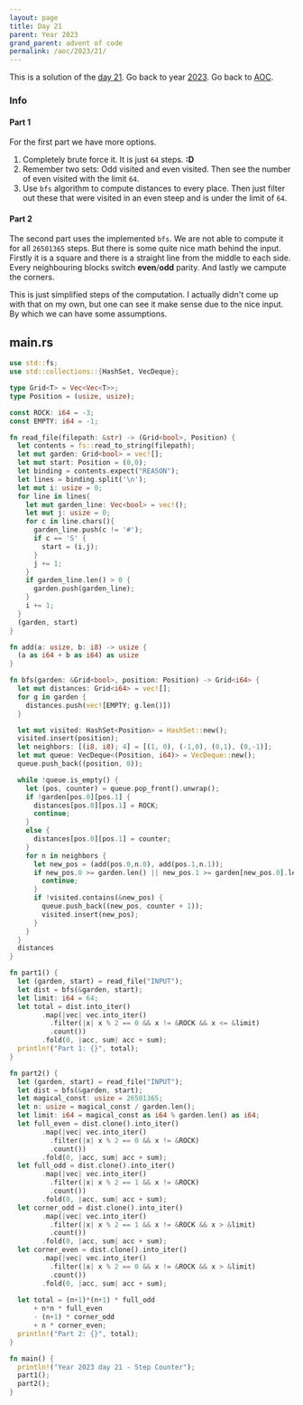 ```yaml
---
layout: page
title: Day 21
parent: Year 2023
grand_parent: advent of code
permalink: /aoc/2023/21/
---
```


This is a solution of the [day 21](https://adventofcode.com/2023/day/21). Go back to year [2023](/aoc/2023). Go back to [AOC](/aoc/).

### Info

#### Part 1

For the first part we have more options.

1. Completely brute force it. It is just `64` steps. **:D**
2. Remember two sets: Odd visited and even visited. Then see the number of even visited with the limit `64`.
3. Use `bfs` algorithm to compute distances to every place. Then just filter out these that were visited in an even steep and is under the limit of `64`.

#### Part 2

The second part uses the implemented `bfs`. We are not able to compute it for all `26501365` steps. But there is some quite nice math behind the input. Firstly it is a square and there is a straight line from the middle to each side. Every neighbouring blocks switch **even**/**odd** parity. And lastly we campute the corners.

This is just simplified steps of the computation. I actually didn't come up with that on my own, but one can see it make sense due to the nice input. By which we can have some assumptions.

## main.rs

```rs
use std::fs;
use std::collections::{HashSet, VecDeque};

type Grid<T> = Vec<Vec<T>>;
type Position = (usize, usize);

const ROCK: i64 = -3;
const EMPTY: i64 = -1;

fn read_file(filepath: &str) -> (Grid<bool>, Position) {
  let contents = fs::read_to_string(filepath);
  let mut garden: Grid<bool> = vec![];
  let mut start: Position = (0,0);
  let binding = contents.expect("REASON");
  let lines = binding.split('\n');
  let mut i: usize = 0;
  for line in lines{
    let mut garden_line: Vec<bool> = vec!();
    let mut j: usize = 0;
    for c in line.chars(){
      garden_line.push(c != '#');
      if c == 'S' {
        start = (i,j);
      }
      j += 1;
    }
    if garden_line.len() > 0 {
      garden.push(garden_line);
    }
    i += 1;
  }
  (garden, start)
}

fn add(a: usize, b: i8) -> usize {
  (a as i64 + b as i64) as usize
}

fn bfs(garden: &Grid<bool>, position: Position) -> Grid<i64> {
  let mut distances: Grid<i64> = vec![];
  for g in garden {
    distances.push(vec![EMPTY; g.len()])
  }

  let mut visited: HashSet<Position> = HashSet::new();
  visited.insert(position);
  let neighbors: [(i8, i8); 4] = [(1, 0), (-1,0), (0,1), (0,-1)];
  let mut queue: VecDeque<(Position, i64)> = VecDeque::new();
  queue.push_back((position, 0));

  while !queue.is_empty() {
    let (pos, counter) = queue.pop_front().unwrap();
    if !garden[pos.0][pos.1] {
      distances[pos.0][pos.1] = ROCK;
      continue;
    }
    else {
      distances[pos.0][pos.1] = counter;
    }
    for n in neighbors {
      let new_pos = (add(pos.0,n.0), add(pos.1,n.1));
      if new_pos.0 >= garden.len() || new_pos.1 >= garden[new_pos.0].len() {
        continue;
      }
      if !visited.contains(&new_pos) {
        queue.push_back((new_pos, counter + 1));
        visited.insert(new_pos);
      }
    }
  }
  distances
}

fn part1() {
  let (garden, start) = read_file("INPUT");
  let dist = bfs(&garden, start);
  let limit: i64 = 64;
  let total = dist.into_iter()
        .map(|vec| vec.into_iter()
          .filter(|x| x % 2 == 0 && x != &ROCK && x <= &limit)
          .count())
        .fold(0, |acc, sum| acc + sum);
  println!("Part 1: {}", total);
}

fn part2() {
  let (garden, start) = read_file("INPUT");
  let dist = bfs(&garden, start);
  let magical_const: usize = 26501365;
  let n: usize = magical_const / garden.len();
  let limit: i64 = magical_const as i64 % garden.len() as i64;
  let full_even = dist.clone().into_iter()
        .map(|vec| vec.into_iter()
          .filter(|x| x % 2 == 0 && x != &ROCK)
          .count())
        .fold(0, |acc, sum| acc + sum);
  let full_odd = dist.clone().into_iter()
        .map(|vec| vec.into_iter()
          .filter(|x| x % 2 == 1 && x != &ROCK)
          .count())
        .fold(0, |acc, sum| acc + sum);
  let corner_odd = dist.clone().into_iter()
        .map(|vec| vec.into_iter()
          .filter(|x| x % 2 == 1 && x != &ROCK && x > &limit)
          .count())
        .fold(0, |acc, sum| acc + sum);
  let corner_even = dist.clone().into_iter()
        .map(|vec| vec.into_iter()
          .filter(|x| x % 2 == 0 && x != &ROCK && x > &limit)
          .count())
        .fold(0, |acc, sum| acc + sum);
  
  let total = (n+1)*(n+1) * full_odd
      + n*n * full_even
      - (n+1) * corner_odd
      + n * corner_even;
  println!("Part 2: {}", total);
}

fn main() {
  println!("Year 2023 day 21 - Step Counter");
  part1();
  part2();
}
```


